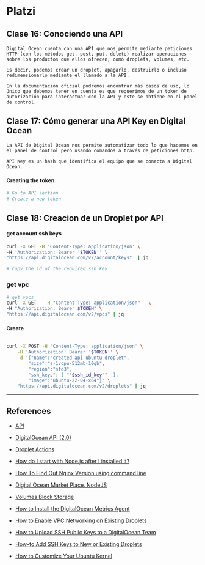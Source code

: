 # Platzi


## Clase 16: Conociendo una API



####
```text
Digital Ocean cuenta con una API que nos permite mediante peticiones HTTP (con los métodos get, post, put, delete) realizar operaciones sobre los productos que ellos ofrecen, como droplets, volumes, etc.

Es decir, podemos crear un droplet, apagarlo, destruirlo o incluso redimensionarlo mediante el llamado a la API.

En la documentación oficial podremos encontrar más casos de uso, lo único que debemos tener en cuenta es que requerimos de un token de autorización para interactuar con la API y este se obtiene en el panel de control.
```

## Clase 17: Cómo generar una API Key en Digital Ocean


####
```text
La API de Digital Ocean nos permite automatizar todo lo que hacemos en el panel de control pero usando comandos a través de peticiones http.

API Key es un hash que identifica el equipo que se conecta a Digital Ocean.
```

#### Creating the token
```bash
# Go to API section
# Create a new token
```


## Clase 18: Creacion de un Droplet por API 

#### get account ssh keys
```bash
curl -X GET -H 'Content-Type: application/json' \
-H 'Authorization: Bearer '$TOKEN'' \
"https://api.digitalocean.com/v2/account/keys"  | jq

# copy the id of the required ssh key
```

### get vpc
```bash
# get vpcs
curl -X GET   -H "Content-Type: application/json"   \
-H "Authorization: Bearer $TOKEN" \
"https://api.digitalocean.com/v2/vpcs" | jq
```

#### Create 
```bash

curl -X POST -H 'Content-Type: application/json' \
    -H 'Authorization: Bearer '$TOKEN'' \
    -d '{"name":"created-api-ubuntu-droplet",
        "size":"s-1vcpu-512mb-10gb",
        "region":"sfo3",
        "ssh_keys": [ "'$ssh_id_key'"  ],
        "image":"ubuntu-22-04-x64"}' \
    "https://api.digitalocean.com/v2/droplets" | jq
```


---

## References

- [API](https://docs.digitalocean.com/reference/api/)

- [DigitalOcean API (2.0)](https://docs.digitalocean.com/reference/api/kafka-beta-api-reference/)

- [Droplet Actions](https://docs.digitalocean.com/reference/api/kafka-beta-api-reference/#tag/Droplet-Actions)


- [How do I start with Node.js after I installed it?](https://nodejs.org/en/docs/guides/getting-started-guide/)


- [How To Find Out Nginx Version using command line](https://www.cyberciti.biz/faq/unix-linux-bsd-display-nginx-version/)

- [Digital Ocean Market Place. NodeJS](https://marketplace.digitalocean.com/apps/nodejs?utm_medium=marketplace&utm_source=marketplace&utm_campaign=marketplace&utm_content=no_image)


- [Volumes Block Storage](https://docs.digitalocean.com/products/volumes/)

- [How to Install the DigitalOcean Metrics Agent](https://docs.digitalocean.com/products/monitoring/how-to/install-agent/)

- [How to Enable VPC Networking on Existing Droplets](https://docs.digitalocean.com/products/networking/vpc/how-to/enable/)

- [How to Upload SSH Public Keys to a DigitalOcean Team](https://docs.digitalocean.com/products/droplets/how-to/add-ssh-keys/to-team/)

- [How-to Add SSH Keys to New or Existing Droplets](https://docs.digitalocean.com/products/droplets/how-to/add-ssh-keys/)

- [How to Customize Your Ubuntu Kernel](https://www.howtogeek.com/191/how-to-customize-your-ubuntu-kernel/)